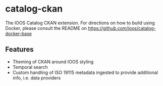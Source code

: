 # catalog-ckan

The IOOS Catalog CKAN extension.  For directions on how to build using Docker, please consult the README on https://github.com/ioos/catalog-docker-base

## Features

- Theming of CKAN around IOOS styling
- Temporal search
- Custom handling of ISO 19115 metadata ingested to provide additional info, i.e. data providers
